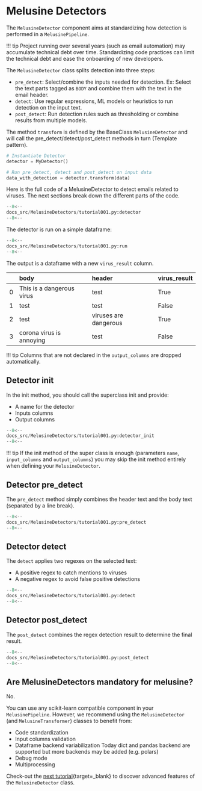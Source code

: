 # Melusine Detectors

The `MelusineDetector` component aims at standardizing how detection 
is performed in a `MelusinePipeline`. 

!!! tip
    Project running over several years (such as email automation) 
    may accumulate technical debt over time. Standardizing code practices 
    can limit the technical debt and ease the onboarding of new developers.

The `MelusineDetector` class splits detection into three steps:

- `pre_detect`: Select/combine the inputs needed for detection.
Ex: Select the text parts tagged as `BODY` and combine them with the text 
in the email header.
- `detect`: Use regular expressions, ML models or heuristics to run detection
on the input text.
- `post_detect`: Run detection rules such as thresholding or combine results from multiple models.

The method `transform` is defined by the BaseClass `MelusineDetector` and will call 
the pre_detect/detect/post_detect methods in turn (Template pattern).

```Python
# Instantiate Detector
detector = MyDetector()

# Run pre_detect, detect and post_detect on input data
data_with_detection = detector.transform(data)
```

Here is the full code of a MelusineDetector to detect emails related to viruses. 
The next sections break down the different parts of the code.

```Python
--8<--
docs_src/MelusineDetectors/tutorial001.py:detector
--8<--
```

The detector is run on a simple dataframe:
```Python
--8<--
docs_src/MelusineDetectors/tutorial001.py:run
--8<--
```

The output is a dataframe with a new `virus_result` column.

|    | body                      | header                | virus_result   |
|---:|:--------------------------|:----------------------|:---------------|
|  0 | This is a dangerous virus | test                  | True           |
|  1 | test                      | test                  | False          |
|  2 | test                      | viruses are dangerous | True           |
|  3 | corona virus is annoying  | test                  | False          |

!!! tip
    Columns that are not declared in the `output_columns` are dropped automatically.


## Detector init
In the init method, you should call the superclass init and provide:

- A name for the detector
- Inputs columns
- Output columns

```Python
--8<--
docs_src/MelusineDetectors/tutorial001.py:detector_init
--8<--
```

!!! tip
    If the init method of the super class is enough (parameters `name`, `input_columns` and `output_columns`)
    you may skip the init method entirely when defining your `MelusineDetector`.


## Detector pre_detect
The `pre_detect` method simply combines the header text and the body text
(separated by a line break).
```Python
--8<--
docs_src/MelusineDetectors/tutorial001.py:pre_detect
--8<--
```

## Detector detect
The `detect` applies two regexes on the selected text:
- A positive regex to catch mentions to viruses
- A negative regex to avoid false positive detections
```Python
--8<--
docs_src/MelusineDetectors/tutorial001.py:detect
--8<--
```

## Detector post_detect
The `post_detect` combines the regex detection result to determine the final result.
```Python
--8<--
docs_src/MelusineDetectors/tutorial001.py:post_detect
--8<--
```

## Are MelusineDetectors mandatory for melusine?
No.  

You can use any scikit-learn compatible component in your `MelusinePipeline`. 
However, we recommend using the `MelusineDetector` (and `MelusineTransformer`) 
classes to benefit from:

- Code standardization
- Input columns validation
- Dataframe backend variabilization
  Today dict and pandas backend are supported but more backends may be added (e.g. polars)
- Debug mode
- Multiprocessing

Check-out the [next tutorial](05a_MelusineDetectors.md){target=_blank} 
to discover advanced features of the `MelusineDetector` class.